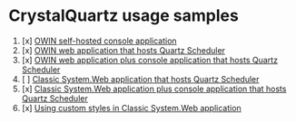 # CrystalQuartz usage samples

1. [x] [OWIN self-hosted console application](//github.com/guryanovev/CrystalQuartz/tree/master/examples/01_Owin_SelfHosted)
2. [x] [OWIN web application that hosts Quartz Scheduler](//github.com/guryanovev/CrystalQuartz/tree/master/examples/02_Owin_Web_Simple)
3. [x] [OWIN web application plus console application that hosts Quartz Scheduler](//github.com/guryanovev/CrystalQuartz/tree/master/examples/03_Owin_Web_Remote)
4. [ ] [Classic System.Web application that hosts Quartz Scheduler](//github.com/guryanovev/CrystalQuartz/tree/master/examples/04_SystemWeb_Simple)
5. [x] [Classic System.Web application plus console application that hosts Quartz Scheduler](//github.com/guryanovev/CrystalQuartz/tree/master/examples/05_SystemWeb_Remote)
6. [x] [Using custom styles in Classic System.Web application](//github.com/guryanovev/CrystalQuartz/tree/master/examples/06_CustomStyles)

